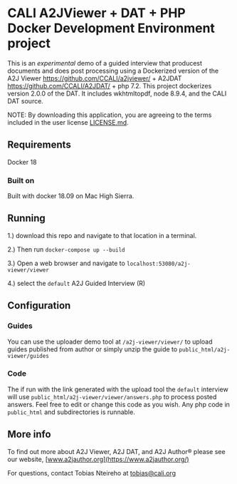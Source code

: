 # CALI A2JViewer + DAT + PHP Docker Development Environment project
This is an *experimental* demo of a guided interview that producest documents and does post processing using a Dockerized version of the A2J Viewer https://github.com/CCALI/a2jviewer/ + A2JDAT
https://github.com/CCALI/A2JDAT/ + php 7.2. This project dockerizes version 2.0.0 of the DAT.  It includes wkhtmltopdf, node 8.9.4, and the CALI DAT source.

NOTE: By downloading this application, you are agreeing to the terms included in the user license [LICENSE.md](https://github.com/CCALI/A2JDAT/blob/master/LICENSE.md).

## Requirements
Docker 18

### Built on
Built with docker 18.09 on Mac High Sierra.

## Running
1.) download this repo and navigate to that location in a terminal.

2.) Then run `docker-compose up --build`

3.) Open a web browser and navigate to `localhost:53080/a2j-viewer/viewer`

4.) select the `default` A2J Guided Interview (R)

## Configuration

### Guides
You can use the uploader demo tool at `/a2j-viewer/viewer/` to upload guides published from author or simply unzip the guide to `public_html/a2j-viewer/guides`

### Code
The if run with the link generated with the upload tool the `default` interview will use `public_html/a2j-viewer/viewer/answers.php` to process posted answers. Feel free to edit or change this code as you wish. Any php code in `public_html` and subdirectories is runnable.

## More info

To find out more about A2J Viewer, A2J DAT, and A2J Author® please see our website, [www.a2jauthor.org](https://www.a2jauthor.org/)

For questions, contact Tobias Nteireho at tobias@cali.org
